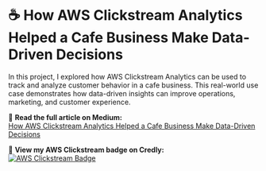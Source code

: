 # ☕ How AWS Clickstream Analytics Helped a Cafe Business Make Data-Driven Decisions

In this project, I explored how AWS Clickstream Analytics can be used to track and analyze customer behavior in a cafe business. This real-world use case demonstrates how data-driven insights can improve operations, marketing, and customer experience.

📖 **Read the full article on Medium:**  
[How AWS Clickstream Analytics Helped a Cafe Business Make Data-Driven Decisions](https://medium.com/@vaishnavi.t05/how-aws-clickstream-analytics-helped-a-cafe-business-make-data-driven-decisions-d062e41bcf97)

🏅 **View my AWS Clickstream badge on Credly:**  
[![AWS Clickstream Badge](https://images.credly.com/size/110x110/images/75537c0b-3019-4b96-9b3d-4997659be20e/image.png)](https://www.credly.com/badges/75537c0b-3019-4b96-9b3d-4997659be20e)

